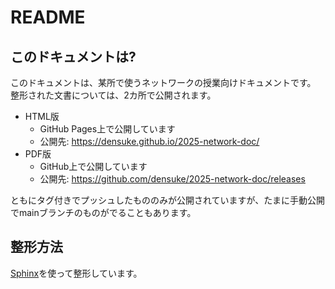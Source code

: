 # README

## このドキュメントは?

このドキュメントは、某所で使うネットワークの授業向けドキュメントです。
整形された文書については、2カ所で公開されます。

- HTML版
  - GitHub Pages上で公開しています
  - 公開先: <https://densuke.github.io/2025-network-doc/>
- PDF版
  - GitHub上で公開しています
  - 公開先: <https://github.com/densuke/2025-network-doc/releases>

ともにタグ付きでプッシュしたもののみが公開されていますが、たまに手動公開でmainブランチのものがでることもあります。

## 整形方法

[Sphinx](https://www.sphinx-doc.org/ja/master/)を使って整形しています。

